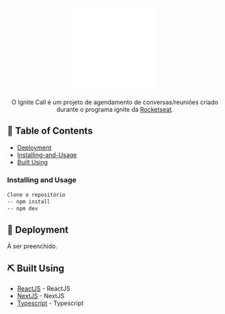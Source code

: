 <p align="center">
  <a href="" rel="noopener">
    <img width=200px height=200px src="./src/assets/ignite-call.svg" alt="Ignite Call logo">
  </a>
</p>

<p align="center">
  O Ignite Call é um projeto de agendamento de conversas/reuniões criado durante o programa ignite da 
  <a href="https://rocketseat.com.br/" target="_blank">Rocketseat</a>.
</p>

## 📝 Table of Contents

- [Deployment](#deployment)
- [Installing-and-Usage](#installing-and-usage)
- [Built Using](#built_using)


### Installing and Usage

```
Clone o repositório
-- npm install
-- npm dev
```

## 🚀 Deployment <a name = "deployment"></a>

À ser preenchido.

## ⛏️ Built Using <a name = "built_using"></a>

- [ReactJS](https://reactjs.org/) - ReactJS
- [NextJS](https://www.nextjs.org/) - NextJS
- [Typescript](https://www.typescriptlang.org/) - Typescript

